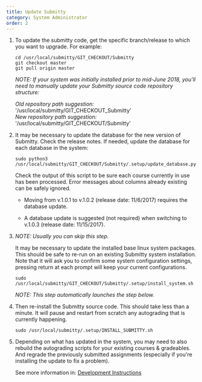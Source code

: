 ```yaml
---
title: Update Submitty
category: System Administrator
order: 2
---
```


1.  To update the submitty code, get the specific branch/release to which
    you want to upgrade.  For example:

    ```
    cd /usr/local/submitty/GIT_CHECKOUT/Submitty
    git checkout master
    git pull origin master
    ```

    _NOTE: If your system was initially installed prior to mid-June
    2018, you'll need to manually update your Submitty source code
    repository structure:_


    _Old repository path suggestion:_ '/usr/local/submitty/GIT_CHECKOUT_Submitty'  
    _New repository path suggestion:_ '/usr/local/submitty/GIT_CHECKOUT/Submitty'     




2.  It may be necessary to update the database for the new version of
    Submitty.  Check the release notes.  If needed, update the
    database for each database in the system:

    ```
    sudo python3 /usr/local/submitty/GIT_CHECKOUT/Submitty/.setup/update_database.py
    ```

    Check the output of this script to be sure each course currently
    in use has been processed.  Error messages about columns already
    existing can be safely ignored.


    * Moving from v.1.0.1 to v.1.0.2 (release date: 11/6/2017) requires
      the database update.


    * A database update is suggested (not required) when switching to
      v.1.0.3 (release date: 11/15/2017).


3.  _NOTE: Usually you can skip this step._

    It may be necessary to update the installed base linux system
    packages.  This should be safe to re-run on an existing Submitty
    system installation.  Note that it will ask you to confirm some
    system configuration settings, pressing return at each prompt will
    keep your current configurations.

    ```
    sudo /usr/local/submitty/GIT_CHECKOUT/Submitty/.setup/install_system.sh
    ```

    _NOTE: This step automatically launches the step below._


4.  Then re-install the Submitty source code.  This should take less
    than a minute.  It will pause and restart from scratch any
    autograding that is currently happening.

    ```
    sudo /usr/local/submitty/.setup/INSTALL_SUBMITTY.sh
    ```


5.  Depending on what has updated in the system, you may need to also
    rebuild the autograding scripts for your existing courses &
    gradeables.  And regrade the previously submitted assignments
    (especially if you're installing the update to fix a problem).

    See more information in:
    [Development Instructions](../developer/development_instructions)

                                                                                                    
                                                                                                    
                                                                                                    
          